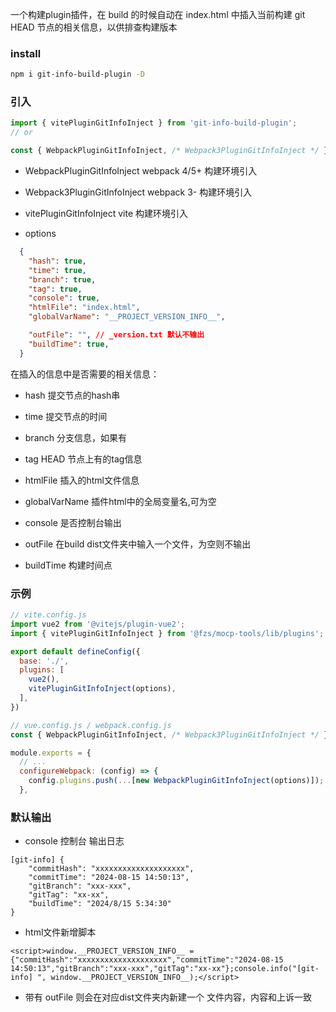 一个构建plugin插件，在 build 的时候自动在 index.html 中插入当前构建 git HEAD 节点的相关信息，以供排查构建版本


### install

```bash
npm i git-info-build-plugin -D
```


### 引入

```js
import { vitePluginGitInfoInject } from 'git-info-build-plugin';
// or

const { WebpackPluginGitInfoInject, /* Webpack3PluginGitInfoInject */ } = require('git-info-build-plugin');
```


-   WebpackPluginGitInfoInject
  webpack 4/5+ 构建环境引入

-   Webpack3PluginGitInfoInject
  webpack 3- 构建环境引入

-   vitePluginGitInfoInject
  vite 构建环境引入


- options

```json
  {
    "hash": true,
    "time": true,
    "branch": true,
    "tag": true,
    "console": true,
    "htmlFile": "index.html",
    "globalVarName": "__PROJECT_VERSION_INFO__",

    "outFile": "", // _version.txt 默认不输出
    "buildTime": true,
  }
```

在插入的信息中是否需要的相关信息：

- hash  提交节点的hash串
- time  提交节点的时间
- branch 分支信息，如果有
- tag  HEAD 节点上有的tag信息
- htmlFile 插入的html文件信息
- globalVarName  插件html中的全局变量名,可为空
- console  是否控制台输出

- outFile 在build dist文件夹中输入一个文件，为空则不输出
- buildTime  构建时间点


### 示例
```js
// vite.config.js
import vue2 from '@vitejs/plugin-vue2';
import { vitePluginGitInfoInject } from '@fzs/mocp-tools/lib/plugins';

export default defineConfig({
  base: './',
  plugins: [
    vue2(),
    vitePluginGitInfoInject(options),
  ],
})
```


```js
// vue.config.js / webpack.config.js
const { WebpackPluginGitInfoInject, /* Webpack3PluginGitInfoInject */ } = require('@fzs/mocp-tools/lib/plugins');

module.exports = {
  // ...
  configureWebpack: (config) => {
    config.plugins.push(...[new WebpackPluginGitInfoInject(options)]);
  },
```


### 默认输出

- console 控制台 输出日志

```
[git-info] {
    "commitHash": "xxxxxxxxxxxxxxxxxxxx",
    "commitTime": "2024-08-15 14:50:13",
    "gitBranch": "xxx-xxx",
    "gitTag": "xx-xx",
    "buildTime": "2024/8/15 5:34:30"
}
```

- html文件新增脚本

```
<script>window.__PROJECT_VERSION_INFO__ = {"commitHash":"xxxxxxxxxxxxxxxxxxxx","commitTime":"2024-08-15 14:50:13","gitBranch":"xxx-xxx","gitTag":"xx-xx"};console.info("[git-info] ", window.__PROJECT_VERSION_INFO__);</script>
```

- 带有 outFile 则会在对应dist文件夹内新建一个 文件内容，内容和上诉一致